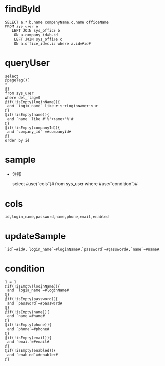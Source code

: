 findById
===
 
	SELECT a.*,b.name companyName,c.name officeName
	FROM sys_user a
       LEFT JOIN sys_office b 
        ON a.company_id=b.id
        LEFT JOIN sys_office c 
        ON a.office_id=c.id where a.id=#id#

queryUser
===
 
 	select
 	@pageTag(){
 	* 
 	@}
 	from sys_user 
 	where del_flag=0
 	@if(!isEmpty(loginName)){
	 and `login_name` like #'%'+loginName+'%'#
	@}
 	@if(!isEmpty(name)){
	 and `name` like #'%'+name+'%'#
	@}
 	@if(!isEmpty(companyId)){
	 and `company_id` =#companyId#
	@}
 	order by id 
 

sample
===
* 注释

	select #use("cols")# from sys_user where #use("condition")#

cols
===

	id,login_name,password,name,phone,email,enabled

updateSample
===

	`id`=#id#,`login_name`=#loginName#,`password`=#password#,`name`=#name#,`phone`=#phone#,`email`=#email#,`enabled`=#enabled#

condition
===

	1 = 1  
	@if(!isEmpty(loginName)){
	 and `login_name`=#loginName#
	@}
	@if(!isEmpty(password)){
	 and `password`=#password#
	@}
	@if(!isEmpty(name)){
	 and `name`=#name#
	@}
	@if(!isEmpty(phone)){
	 and `phone`=#phone#
	@}
	@if(!isEmpty(email)){
	 and `email`=#email#
	@}
	@if(!isEmpty(enabled)){
	 and `enabled`=#enabled#
	@}
	
